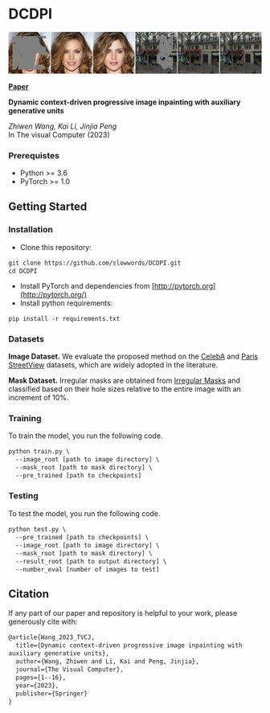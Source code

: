 # DCDPI
<img src="./imgs/result.png" alt="result" style="zoom:80%;" />

[**Paper**](https://link.springer.com/article/10.1007/s00371-023-03045-z)

**Dynamic context-driven progressive image inpainting with auxiliary generative units**<br>

_Zhiwen Wang, Kai Li, Jinjia Peng_<br>
In The visual Computer (2023)

### Prerequistes

- Python >= 3.6
- PyTorch >= 1.0

## Getting Started

### Installation

- Clone this repository:

```
git clone https://github.com/slowwords/DCDPI.git
cd DCDPI
```

- Install PyTorch and dependencies from [http://pytorch.org](http://pytorch.org/)
- Install python requirements:

```
pip install -r requirements.txt
```
### Datasets

**Image Dataset.** We evaluate the proposed method on the [CelebA](http://mmlab.ie.cuhk.edu.hk/projects/CelebA.html) and [Paris StreetView](https://github.com/pathak22/context-encoder) datasets, which are widely adopted in the literature. 

**Mask Dataset.** Irregular masks are obtained from [Irregular Masks](https://nv-adlr.github.io/publication/partialconv-inpainting) and classified based on their hole sizes relative to the entire image with an increment of 10%.

### Training

To train the model, you run the following code.

```
python train.py \
  --image_root [path to image directory] \
  --mask_root [path to mask directory] \
  --pre_trained [path to checkpoints]
```

### Testing

To test the model, you run the following code.

```
python test.py \
  --pre_trained [path to checkpoints] \
  --image_root [path to image directory] \
  --mask_root [path to mask directory] \
  --result_root [path to output directory] \
  --number_eval [number of images to test]
```

## Citation

If any part of our paper and repository is helpful to your work, please generously cite with:

```
@article{Wang_2023_TVCJ,
  title={Dynamic context-driven progressive image inpainting with auxiliary generative units},
  author={Wang, Zhiwen and Li, Kai and Peng, Jinjia},
  journal={The Visual Computer},
  pages={1--16},
  year={2023},
  publisher={Springer}
}
```
